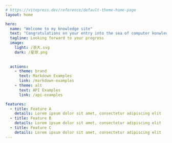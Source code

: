 ```yaml
---
# https://vitepress.dev/reference/default-theme-home-page
layout: home

hero:
  name: "Welcome to my knowledge site"
  text: "Congratulations on your entry into the sea of computer konwledge!"
  tagline: Looking forward to your progress
  image: 
    light: /浙大.svg
    dark: /星球.png 
 
  
  actions:
    - theme: brand
      text: Markdown Examples
      link: /markdown-examples
    - theme: alt
      text: API Examples
      link: /api-examples

features:
  - title: Feature A
    details: Lorem ipsum dolor sit amet, consectetur adipiscing elit
  - title: Feature B
    details: Lorem ipsum dolor sit amet, consectetur adipiscing elit
  - title: Feature C
    details: Lorem ipsum dolor sit amet, consectetur adipiscing elit
---
```


